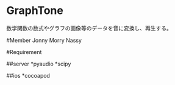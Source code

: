# GraphTone
数学関数の数式やグラフの画像等のデータを音に変換し、再生する。

#Member
Jonny
Morry
Nassy

#Requirement

##server
*pyaudio
*scipy

##ios
*cocoapod
